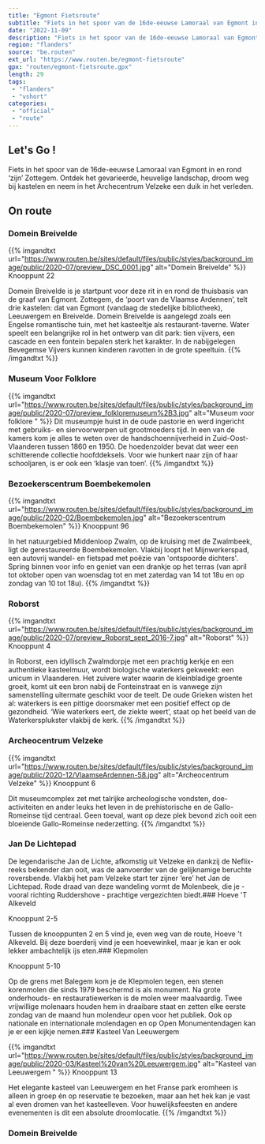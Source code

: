 ```yaml
---
title: "Egmont Fietsroute"
subtitle: "Fiets in het spoor van de 16de-eeuwse Lamoraal van Egmont in en rond ‘zijn’ Zottegem"
date: "2022-11-09"
description: "Fiets in het spoor van de 16de-eeuwse Lamoraal van Egmont in en rond ‘zijn’ Zottegem"
region: "flanders"
source: "be.routen"
ext_url: "https://www.routen.be/egmont-fietsroute"
gpx: "routen/egmont-fietsroute.gpx"
length: 29
tags:
 - "flanders"
 - "vshort"
categories:
 - "official"
 - "route"
---
```


## Let's Go ! 

Fiets in het spoor van de 16de-eeuwse Lamoraal van Egmont in en rond ‘zijn’ Zottegem. Ontdek het gevarieerde, heuvelige landschap, droom weg bij kastelen en neem in het Archecentrum Velzeke een duik in het verleden.

## On route

### Domein Breivelde

{{% imgandtxt url="https://www.routen.be/sites/default/files/public/styles/background_image/public/2020-07/preview_DSC_0001.jpg" alt="Domein Breivelde" %}}
Knooppunt 22

Domein Breivelde is je startpunt voor deze rit in en rond de thuisbasis van de graaf van Egmont. Zottegem, de ‘poort van de Vlaamse Ardennen’, telt drie kastelen: dat van Egmont (vandaag de stedelijke bibliotheek), Leeuwergem en Breivelde. Domein Breivelde is aangelegd zoals een Engelse romantische tuin, met het kasteeltje als restaurant-taverne. Water speelt een belangrijke rol in het ontwerp van dit park: tien vijvers, een cascade en een fontein bepalen sterk het karakter. In de nabijgelegen Bevegemse Vijvers kunnen kinderen ravotten in de grote speeltuin.
{{% /imgandtxt %}}

### Museum Voor Folklore 

{{% imgandtxt url="https://www.routen.be/sites/default/files/public/styles/background_image/public/2020-07/preview_folkloremuseum%2B3.jpg" alt="Museum voor folklore " %}}
Dit museumpje huist in de oude pastorie en werd ingericht met gebruiks- en siervoorwerpen uit grootmoeders tijd. In een van de kamers kom je alles te weten over de handschoennijverheid in Zuid-Oost-Vlaanderen tussen 1860 en 1950. De hoedenzolder bevat dat weer een schitterende collectie hoofddeksels. Voor wie hunkert naar zijn of haar schooljaren, is er ook een ‘klasje van toen’.
{{% /imgandtxt %}}

### Bezoekerscentrum Boembekemolen

{{% imgandtxt url="https://www.routen.be/sites/default/files/public/styles/background_image/public/2020-02/Boembekemolen.jpg" alt="Bezoekerscentrum Boembekemolen" %}}
Knooppunt 96

In het natuurgebied Middenloop Zwalm, op de kruising met de Zwalmbeek, ligt de gerestaureerde Boembekemolen. Vlakbij loopt het Mijnwerkerspad, een autovrij wandel- en fietspad met poëzie van 'ontspoorde dichters'. Spring binnen voor info en geniet van een drankje op het terras (van april tot oktober open van woensdag tot en met zaterdag van 14 tot 18u en op zondag van 10 tot 18u).
{{% /imgandtxt %}}

### Roborst

{{% imgandtxt url="https://www.routen.be/sites/default/files/public/styles/background_image/public/2020-07/preview_Roborst_sept_2016-7.jpg" alt="Roborst" %}}
Knooppunt 4

In Roborst, een idyllisch Zwalmdorpje met een prachtig kerkje en een authentieke kasteelmuur, wordt biologische waterkers gekweekt: een unicum in Vlaanderen. Het zuivere water waarin de kleinbladige groente groeit, komt uit een bron nabij de Fonteinstraat en is vanwege zijn samenstelling uitermate geschikt voor de teelt. De oude Grieken wisten het al: waterkers is een pittige doorsmaker met een positief effect op de gezondheid. ‘Wie waterkers eert, de ziekte weert’, staat op het beeld van de Waterkersplukster vlakbij de kerk.
{{% /imgandtxt %}}

### Archeocentrum Velzeke

{{% imgandtxt url="https://www.routen.be/sites/default/files/public/styles/background_image/public/2020-12/VlaamseArdennen-58.jpg" alt="Archeocentrum Velzeke" %}}
Knooppunt 6

Dit museumcomplex zet met talrijke archeologische vondsten, doe-activiteiten en ander leuks het leven in de prehistorische en de Gallo-Romeinse tijd centraal. Geen toeval, want op deze plek bevond zich ooit een bloeiende Gallo-Romeinse nederzetting.
{{% /imgandtxt %}}

### Jan De Lichtepad

De legendarische Jan de Lichte, afkomstig uit Velzeke en dankzij de Neflix-reeks bekender dan ooit, was de aanvoerder van de gelijknamige beruchte roversbende. Vlakbij het pam Velzeke start ter zijner ‘ere’ het Jan de Lichtepad. Rode draad van deze wandeling vormt de Molenbeek, die je - vooral richting Ruddershove - prachtige vergezichten biedt.### Hoeve 'T Alkeveld

Knooppunt 2-5

Tussen de knooppunten 2 en 5 vind je, even weg van de route, Hoeve 't Alkeveld. Bij deze boerderij vind je een hoevewinkel, maar je kan er ook lekker ambachtelijk ijs eten.### Klepmolen

Knooppunt 5-10

Op de grens met Balegem kom je de Klepmolen tegen, een stenen korenmolen die sinds 1979 beschermd is als monument. Na grote onderhouds- en restauratiewerken is de molen weer maalvaardig. Twee vrijwillige molenaars houden hem in draaibare staat en zetten elke eerste zondag van de maand hun molendeur open voor het publiek. Ook op nationale en internationale molendagen en op Open Monumentendagen kan je er een kijkje nemen.### Kasteel Van Leeuwergem 

{{% imgandtxt url="https://www.routen.be/sites/default/files/public/styles/background_image/public/2020-03/Kasteel%20van%20Leeuwergem.jpg" alt="Kasteel van Leeuwergem " %}}
Knooppunt 13

Het elegante kasteel van Leeuwergem en het Franse park eromheen is alleen in groep én op reservatie te bezoeken, maar aan het hek kan je vast al even dromen van het kasteelleven. Voor huwelijksfeesten en andere evenementen is dit een absolute droomlocatie.
{{% /imgandtxt %}}

### Domein Breivelde


